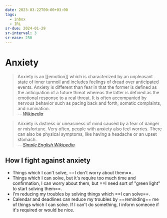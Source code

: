 ```yaml
---
date: 2023-03-22T00:00+03:00
tags:
  - inbox
  - IRL
sr-due: 2024-01-29
sr-interval: 3
sr-ease: 250
---
```


# Anxiety

> Anxiety is an [[emotion]] which is characterized by an unpleasant state of
> inner turmoil and includes feelings of dread over anticipated events. Anxiety
> is different than fear in that the former is defined as the anticipation of a
> future threat whereas the latter is defined as the emotional response to a
> real threat. It is often accompanied by nervous behavior such as pacing back
> and forth, somatic complaints, and rumination.\
> — <cite>[Wikipedia](https://en.wikipedia.org/wiki/Anxiety)</cite>

> Anxiety is distress or uneasiness of mind caused by a fear of danger or
> misfortune. Very often, people with anxiety also feel worries. There can also
> be physical symptoms, like having a headache or an upset stomach.\
> — <cite>[Simple English Wikipedia](https://simple.wikipedia.org/wiki/Anxiety)</cite>

## How I fight against anxiety

- Things which I can't solve, ==I don't worry about them==.
- Things which I can solve, but it's require too much time and confirmation, I
can worry about them, but ==I need sort of "green light" to start solving
them==.
- I'm reducing my troubles by solving things which ==I can solve==.
- Calendar and deadlines can reduce my troubles by ==reminding== me of things which I can solve. If I can't do something, I inform someone if it's required or would be nice.
